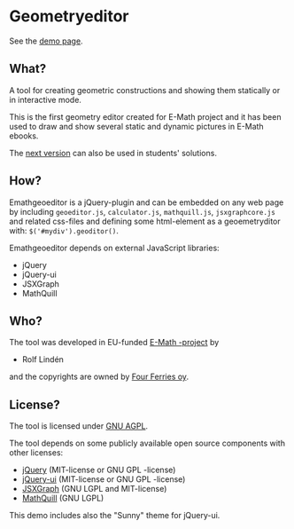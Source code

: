 Geometryeditor
==============

See the [demo page](http://e-math.github.io/geometryeditor).

What?
-----
A tool for creating geometric constructions and showing them statically or in interactive mode.

This is the first geometry editor created for E-Math project and it has been used
to draw and show several static and dynamic pictures in E-Math ebooks.

The [next version](https://github.com/e-math/emathgeoeditor) can also be used in students' solutions.

How?
----
Emathgeoeditor is a jQuery-plugin and can be embedded on any web page
by including `geoeditor.js`, `calculator.js`, `mathquill.js`, `jsxgraphcore.js`
and related css-files and defining some html-element as a geoemetryditor with:
`$('#mydiv').geoditor()`.

Emathgeoeditor depends on external JavaScript libraries:
* jQuery
* jQuery-ui
* JSXGraph
* MathQuill

Who?
----
The tool was developed in EU-funded [E-Math -project](http://emath.eu) by
* Rolf Lindén

and the copyrights are owned by [Four Ferries oy](http://fourferries.fi).

License?
--------
The tool is licensed under [GNU AGPL](http://www.gnu.org/licenses/agpl-3.0.html).

The tool depends on some publicly available open source components with other licenses:
* [jQuery](http://jquery.com) (MIT-license or GNU GPL -license)
* [jQuery-ui](http://jqueryui.com) (MIT-license or GNU GPL -license)
* [JSXGraph](http://jsxgraph.uni-bayreuth.de/) (GNU LGPL and MIT-license)
* [MathQuill](http://mathquill.com/) (GNU LGPL)

This demo includes also the "Sunny" theme for jQuery-ui.
